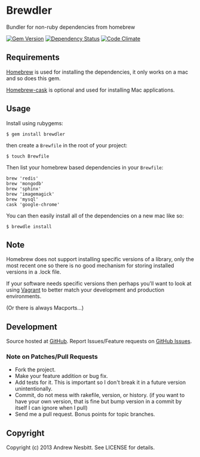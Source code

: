 # Brewdler

Bundler for non-ruby dependencies from homebrew

[![Gem Version](https://badge.fury.io/rb/brewdler.png)](http://badge.fury.io/rb/brewdler)
[![Dependency Status](https://gemnasium.com/andrew/brewdler.png)](https://gemnasium.com/andrew/brewdler)
[![Code Climate](https://codeclimate.com/github/andrew/brewdler.png)](https://codeclimate.com/github/andrew/brewdler)

## Requirements

[Homebrew](http://github.com/mxcl/homebrew) is used for installing the dependencies, it only works on a mac and so does this gem.

[Homebrew-cask](http://github.com/phinze/homebrew-cask) is optional and used for installing Mac applications.

## Usage

Install using rubygems:

    $ gem install brewdler

then create a `Brewfile` in the root of your project:

    $ touch Brewfile

Then list your homebrew based dependencies in your `Brewfile`:

    brew 'redis'
    brew 'mongodb'
    brew 'sphinx'
    brew 'imagemagick'
    brew 'mysql'
    cask 'google-chrome'

You can then easily install all of the dependencies on a new mac like so:

    $ brewdle install

## Note

Homebrew does not support installing specific versions of a library, only the most recent one so there is no good mechanism for storing installed versions in a .lock file.

If your software needs specific versions then perhaps you'll want to look at using [Vagrant](http://vagrantup.com/) to better match your development and production environments.

(Or there is always Macports...)

## Development

Source hosted at [GitHub](http://github.com/andrew/brewdler).
Report Issues/Feature requests on [GitHub Issues](http://github.com/andrew/brewdler/issues).

### Note on Patches/Pull Requests

 * Fork the project.
 * Make your feature addition or bug fix.
 * Add tests for it. This is important so I don't break it in a
   future version unintentionally.
 * Commit, do not mess with rakefile, version, or history.
   (if you want to have your own version, that is fine but bump version in a commit by itself I can ignore when I pull)
 * Send me a pull request. Bonus points for topic branches.

## Copyright

Copyright (c) 2013 Andrew Nesbitt. See LICENSE for details.
